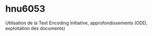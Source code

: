 # hnu6053
Utilisation de la Text Encoding Initiative, approfondissements (ODD, exploitation des documents)
